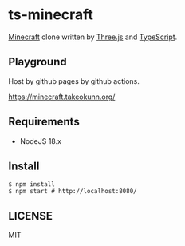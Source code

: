 # ts-minecraft

[Minecraft](https://www.minecraft.net/) clone written by [Three.js](https://threejs.org/) and [TypeScript](https://www.typescriptlang.org/).

## Playground

Host by github pages by github actions.

https://minecraft.takeokunn.org/

## Requirements

- NodeJS 18.x

## Install

```console
$ npm install
$ npm start # http://localhost:8080/
```

## LICENSE

MIT

